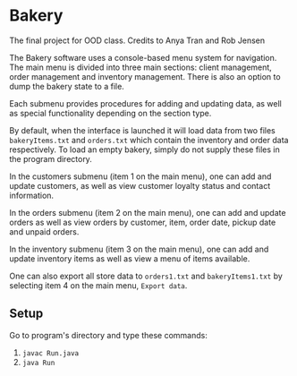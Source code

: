 # Bakery
The final project for OOD class. Credits to Anya Tran and Rob Jensen

The Bakery software uses a console-based menu system for navigation.
The main menu is divided into three main sections: client management,
order management and inventory management. There is also an option to dump
the bakery state to a file.

Each submenu provides procedures for adding and updating data, as well as
special functionality depending on the section type.

By default, when the interface is launched it will load data from two
files `bakeryItems.txt` and `orders.txt` which contain the inventory
and order data respectively. To load an empty bakery, simply do not supply
these files in the program directory.

In the customers submenu (item 1 on the main menu), one can add and
update customers, as well as view customer loyalty status and contact
information.

In the orders submenu (item 2 on the main menu), one can add and update
orders as well as view orders by customer, item, order date, pickup date
and unpaid orders.

In the inventory submenu (item 3 on the main menu), one can add and update
inventory items as well as view a menu of items available.

One can also export all store data to `orders1.txt` and `bakeryItems1.txt`
by selecting item 4 on the main menu, `Export data`.

## Setup
Go to program's directory and type these commands:
1. `javac Run.java`
2. `java Run`
